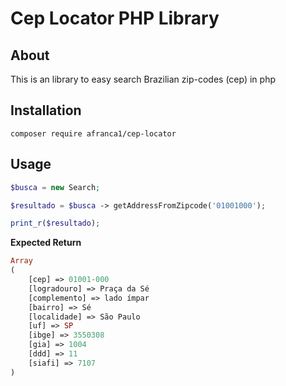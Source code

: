 # Cep Locator PHP Library

## About

This is an library to easy search Brazilian zip-codes (cep) in php

## Installation

`composer require afranca1/cep-locator`

## Usage

```php
$busca = new Search;

$resultado = $busca -> getAddressFromZipcode('01001000');

print_r($resultado);
```

**Expected Return**

```php
Array
(
    [cep] => 01001-000
    [logradouro] => Praça da Sé
    [complemento] => lado ímpar
    [bairro] => Sé
    [localidade] => São Paulo
    [uf] => SP
    [ibge] => 3550308
    [gia] => 1004
    [ddd] => 11
    [siafi] => 7107
)
```
